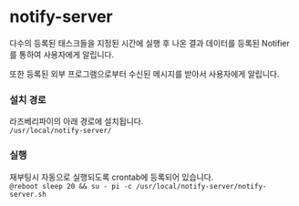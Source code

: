 # notify-server

다수의 등록된 태스크들을 지정된 시간에 실행 후 나온 결과 데이터를 등록된 Notifier를 통하여 사용자에게 알립니다.

또한 등록된 외부 프로그램으로부터 수신된 메시지를 받아서 사용자에게 알립니다.

### 설치 경로
라즈베리파이의 아래 경로에 설치됩니다.   
`/usr/local/notify-server/`

### 실행
재부팅시 자동으로 실행되도록 crontab에 등록되어 있습니다.   
`@reboot sleep 20 && su - pi -c /usr/local/notify-server/notify-server.sh`

